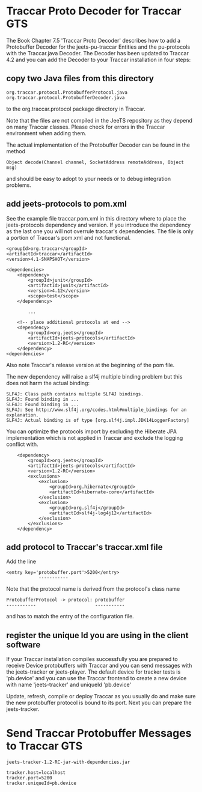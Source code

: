 Traccar Proto Decoder for Traccar GTS
===============

The Book Chapter 7.5 'Traccar Proto Decoder' describes how to add a Protobuffer Decoder 
for the jeets-pu-traccar Entities and the pu-protocols with the Traccar.java Decoder.
The Decoder has been updated to Traccar 4.2 and you can add the Decoder 
to your Traccar installation in four steps:


copy two Java files from this directory 
---- 

	org.traccar.protocol.ProtobufferProtocol.java
	org.traccar.protocol.ProtobufferDecoder.java

to the org.traccar.protocol package directory in Traccar.
 
Note that the files are not compiled in the JeeTS repository
as they depend on many Traccar classes. 
Please check for errors in the Traccar environment when adding them.

The actual implementation of the Protobuffer Decoder 
can be found in the method

	Object decode(Channel channel, SocketAddress remoteAddress, Object msg)

and should be easy to adopt to your needs or to debug integration problems.


add jeets-protocols to pom.xml
--- 

See the example file traccar.pom.xml in this directory 
where to place the jeets-protocols dependency and version.
If you introduce the dependency as the last one
you will not overrule traccar's dependencies.
The file is only a portion of Traccar's pom.xml and not functional.

	<groupId>org.traccar</groupId>
	<artifactId>traccar</artifactId>
	<version>4.1-SNAPSHOT</version>
	
	<dependencies>
		<dependency>
			<groupId>junit</groupId>
			<artifactId>junit</artifactId>
			<version>4.12</version>
			<scope>test</scope>
		</dependency>
	
			...
	
		<!-- place additional protocols at end -->
		<dependency>
			<groupId>org.jeets</groupId>
			<artifactId>jeets-protocols</artifactId>
			<version>1.2-RC</version>
		</dependency>
	<dependencies>

Also note Traccar's release version at the beginning of the pom file.

The new dependency will raise a slf4j multiple binding problem
but this does not harm the actual binding:

	SLF4J: Class path contains multiple SLF4J bindings.
	SLF4J: Found binding in ...
	SLF4J: Found binding in ...
	SLF4J: See http://www.slf4j.org/codes.html#multiple_bindings for an explanation.
	SLF4J: Actual binding is of type [org.slf4j.impl.JDK14LoggerFactory]

You can optimize the protocols import by excluding the Hiberate JPA implementation 
which is not applied in Traccar and exclude the logging conflict with.

		<dependency>
			<groupId>org.jeets</groupId>
			<artifactId>jeets-protocols</artifactId>
            <version>1.2-RC</version>
            <exclusions>
            	<exclusion>
            		<groupId>org.hibernate</groupId>
            		<artifactId>hibernate-core</artifactId>
            	</exclusion>
            	<exclusion>
            		<groupId>org.slf4j</groupId>
            		<artifactId>slf4j-log4j12</artifactId>
            	</exclusion>
            </exclusions>
		</dependency>


add protocol to Traccar's traccar.xml file
--

Add the line

	<entry key='protobuffer.port'>5200</entry>
	            -----------

Note that the protocol name is derived from the protocol's class name

	ProtobufferProtocol -> protocol: protobuffer
	-----------                      -----------

and has to match the entry of the configuration file.


register the unique Id you are using in the client software
--

If your Traccar installation compiles successfully 
you are prepared to receive Device protobuffers with Traccar
and you can send messages with the jeets-tracker or jeets-player.
The default device for tracker tests is 'pb.device' and you
can use the Traccar frontend to create a new device
with name 'jeets-tracker' and uniqueId 'pb.device' 

Update, refresh, compile or deploy Traccar as you usually do
and make sure the new protobuffer protocol is bound to its port.
Next you can prepare the jeets-tracker.


Send Traccar Protobuffer Messages to Traccar GTS
===============


	jeets-tracker-1.2-RC-jar-with-dependencies.jar

	tracker.host=localhost
	tracker.port=5200
	tracker.uniqueId=pb.device






